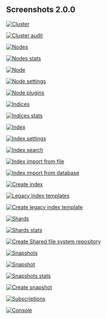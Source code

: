 ## Screenshots 2.0.0

[![Cluster](https://raw.githubusercontent.com/stephanediondev/elasticsearch-admin/main/screenshots/2/resized/resized-cluster.png)](https://raw.githubusercontent.com/stephanediondev/elasticsearch-admin/main/screenshots/2/original/original-cluster.png)

[![Cluster audit](https://raw.githubusercontent.com/stephanediondev/elasticsearch-admin/main/screenshots/2/resized/resized-cluster-audit.png)](https://raw.githubusercontent.com/stephanediondev/elasticsearch-admin/main/screenshots/2/original/original-cluster-audit.png)

[![Nodes](https://raw.githubusercontent.com/stephanediondev/elasticsearch-admin/main/screenshots/2/resized/resized-nodes.png)](https://raw.githubusercontent.com/stephanediondev/elasticsearch-admin/main/screenshots/2/original/original-nodes.png)

[![Nodes stats](https://raw.githubusercontent.com/stephanediondev/elasticsearch-admin/main/screenshots/2/resized/resized-nodes-stats.png)](https://raw.githubusercontent.com/stephanediondev/elasticsearch-admin/main/screenshots/2/original/original-nodes-stats.png)

[![Node](https://raw.githubusercontent.com/stephanediondev/elasticsearch-admin/main/screenshots/2/resized/resized-node.png)](https://raw.githubusercontent.com/stephanediondev/elasticsearch-admin/main/screenshots/2/original/original-node.png)

[![Node settings](https://raw.githubusercontent.com/stephanediondev/elasticsearch-admin/main/screenshots/2/resized/resized-node-settings.png)](https://raw.githubusercontent.com/stephanediondev/elasticsearch-admin/main/screenshots/2/original/original-node-settings.png)

[![Node plugins](https://raw.githubusercontent.com/stephanediondev/elasticsearch-admin/main/screenshots/2/resized/resized-node-plugins.png)](https://raw.githubusercontent.com/stephanediondev/elasticsearch-admin/main/screenshots/2/original/original-node-plugins.png)

[![Indices](https://raw.githubusercontent.com/stephanediondev/elasticsearch-admin/main/screenshots/2/resized/resized-indices.png)](https://raw.githubusercontent.com/stephanediondev/elasticsearch-admin/main/screenshots/2/original/original-indices.png)

[![Indices stats](https://raw.githubusercontent.com/stephanediondev/elasticsearch-admin/main/screenshots/2/resized/resized-indices-stats.png)](https://raw.githubusercontent.com/stephanediondev/elasticsearch-admin/main/screenshots/2/original/original-indices-stats.png)

[![Index](https://raw.githubusercontent.com/stephanediondev/elasticsearch-admin/main/screenshots/2/resized/resized-index.png)](https://raw.githubusercontent.com/stephanediondev/elasticsearch-admin/main/screenshots/2/original/original-index.png)

[![Index settings](https://raw.githubusercontent.com/stephanediondev/elasticsearch-admin/main/screenshots/2/resized/resized-index-settings.png)](https://raw.githubusercontent.com/stephanediondev/elasticsearch-admin/main/screenshots/2/original/original-index-settings.png)

[![Index search](https://raw.githubusercontent.com/stephanediondev/elasticsearch-admin/main/screenshots/2/resized/resized-index-search.png)](https://raw.githubusercontent.com/stephanediondev/elasticsearch-admin/main/screenshots/2/original/original-index-search.png)

[![Index import from file](https://raw.githubusercontent.com/stephanediondev/elasticsearch-admin/main/screenshots/2/resized/resized-index-file-import.png)](https://raw.githubusercontent.com/stephanediondev/elasticsearch-admin/main/screenshots/2/original/original-index-file-import.png)

[![Index import from database](https://raw.githubusercontent.com/stephanediondev/elasticsearch-admin/main/screenshots/2/resized/resized-index-database-import.png)](https://raw.githubusercontent.com/stephanediondev/elasticsearch-admin/main/screenshots/2/original/original-index-database-import.png)

[![Create index](https://raw.githubusercontent.com/stephanediondev/elasticsearch-admin/main/screenshots/2/resized/resized-index-create.png)](https://raw.githubusercontent.com/stephanediondev/elasticsearch-admin/main/screenshots/2/original/original-index-create.png)

[![Legacy index templates](https://raw.githubusercontent.com/stephanediondev/elasticsearch-admin/main/screenshots/2/resized/resized-index-templates-legacy.png)](https://raw.githubusercontent.com/stephanediondev/elasticsearch-admin/main/screenshots/2/original/original-index-templates-legacy.png)

[![Create legacy index template](https://raw.githubusercontent.com/stephanediondev/elasticsearch-admin/main/screenshots/2/resized/resized-index-template-create-legacy.png)](https://raw.githubusercontent.com/stephanediondev/elasticsearch-admin/main/screenshots/2/original/original-index-template-create-legacy.png)

[![Shards](https://raw.githubusercontent.com/stephanediondev/elasticsearch-admin/main/screenshots/2/resized/resized-shards.png)](https://raw.githubusercontent.com/stephanediondev/elasticsearch-admin/main/screenshots/2/original/original-shards.png)

[![Shards stats](https://raw.githubusercontent.com/stephanediondev/elasticsearch-admin/main/screenshots/2/resized/resized-shards-stats.png)](https://raw.githubusercontent.com/stephanediondev/elasticsearch-admin/main/screenshots/2/original/original-shards-stats.png)

[![Create Shared file system repository](https://raw.githubusercontent.com/stephanediondev/elasticsearch-admin/main/screenshots/2/resized/resized-repository-create-fs.png)](https://raw.githubusercontent.com/stephanediondev/elasticsearch-admin/main/screenshots/2/original/original-repository-create-fs.png)

[![Snapshots](https://raw.githubusercontent.com/stephanediondev/elasticsearch-admin/main/screenshots/2/resized/resized-snapshots.png)](https://raw.githubusercontent.com/stephanediondev/elasticsearch-admin/main/screenshots/2/original/original-snapshots.png)

[![Snapshot](https://raw.githubusercontent.com/stephanediondev/elasticsearch-admin/main/screenshots/2/resized/resized-snapshot.png)](https://raw.githubusercontent.com/stephanediondev/elasticsearch-admin/main/screenshots/2/original/original-snapshot.png)

[![Snapshots stats](https://raw.githubusercontent.com/stephanediondev/elasticsearch-admin/main/screenshots/2/resized/resized-snapshots-stats.png)](https://raw.githubusercontent.com/stephanediondev/elasticsearch-admin/main/screenshots/2/original/original-snapshots-stats.png)

[![Create snapshot](https://raw.githubusercontent.com/stephanediondev/elasticsearch-admin/main/screenshots/2/resized/resized-snapshot-create.png)](https://raw.githubusercontent.com/stephanediondev/elasticsearch-admin/main/screenshots/2/original/original-snapshot-create.png)

[![Subscriptions](https://raw.githubusercontent.com/stephanediondev/elasticsearch-admin/main/screenshots/2/resized/resized-subscriptions.png)](https://raw.githubusercontent.com/stephanediondev/elasticsearch-admin/main/screenshots/2/original/original-subscriptions.png)

[![Console](https://raw.githubusercontent.com/stephanediondev/elasticsearch-admin/main/screenshots/2/resized/resized-console.png)](https://raw.githubusercontent.com/stephanediondev/elasticsearch-admin/main/screenshots/2/original/original-console.png)

